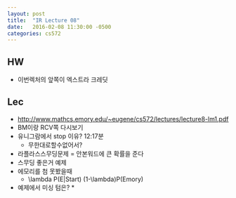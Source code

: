 ```yaml
---
layout: post
title:  "IR Lecture 08"
date:   2016-02-08 11:30:00 -0500
categories: cs572
---
```



## HW
* 이번렉처의 앞쪽이 엑스트라 크레딧

## Lec
* http://www.mathcs.emory.edu/~eugene/cs572/lectures/lecture8-lm1.pdf
* BM이랑 RCV쪽 다시보기
* 유니그람에서 stop 이유? 12:17분
	* 무한대로할수없어서?
* 라플라스스무딩문제 = 안본워드에 큰 확률을 준다
* 스무딩 좋은거 예제
* 에모리를 첨 못봤을때
	* \lambda P(E|Start) (1-\lambda)P(Emory)
* 예제에서 미싱 텀은?
	* 